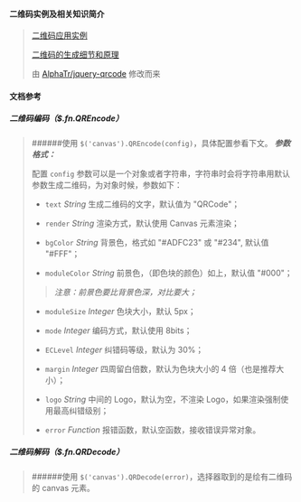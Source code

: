 #### 二维码实例及相关知识简介
>[二维码应用实例](https://nuintun.github.io/qrcode/examples/qrcode.html)
>
>[二维码的生成细节和原理](http://coolshell.cn/articles/10590.html)
>
>由 [AlphaTr/jquery-qrcode](https://github.com/AlphaTr/jquery-qrcode) 修改而来

#### 文档参考
##### 二维码编码（*$.fn.QREncode*）
>######使用 `$('canvas').QREncode(config)`，具体配置参看下文。
>***参数格式：***
>
>配置 `config` 参数可以是一个对象或者字符串，字符串时会将字符串用默认参数生成二维码，为对象时候，参数如下：
>* `text` _String_
> 生成二维码的文字，默认值为 "QRCode"；
>
>* `render` _String_
> 渲染方式，默认使用 Canvas 元素渲染；
>
>* `bgColor` _String_
> 背景色，格式如 "#ADFC23" 或 "#234", 默认值 "#FFF"；
>
>* `moduleColor` _String_
> 前景色，（即色块的颜色）如上，默认值 "#000"；
>>*注意：前景色要比背景色深，对比要大；*
>
>* `moduleSize` _Integer_
> 色块大小，默认 5px；
>
>* `mode` _Integer_
> 编码方式，默认使用 8bits；
>
>* `ECLevel` _Integer_
> 纠错码等级，默认为 30%；
>
>* `margin` _Integer_
> 四周留白倍数，默认为色块大小的 4 倍（也是推荐大小）；
>
>* `logo` _String_
> 中间的 Logo，默认为空，不渲染 Logo，如果渲染强制使用最高纠错级别；
>
>* `error` _Function_
> 报错函数，默认空函数，接收错误异常对象。

##### 二维码解码（*$.fn.QRDecode*）
>######使用 `$('canvas').QRDecode(error)`，选择器取到的是绘有二维码的 canvas 元素。
